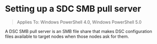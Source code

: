 # Setting up a SDC SMB pull server

>Applies To: Windows PowerShell 4.0, Windows PowerShell 5.0

A DSC SMB pull server is an SMB file share that makes DSC configuration files available to target nodes when those nodes ask for them.